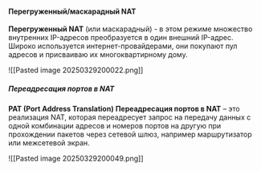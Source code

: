 #### Перегруженный/маскарадный NAT

**Перегруженный NAT** (или маскарадный) - в этом режиме множество внутренних IP-адресов преобразуется в один внешний IP-адрес. Широко используется интернет-провайдерами, они покупают пул адресов и присваиваю их многоквартирному дому. 

![[Pasted image 20250329200022.png]]
##### Переадресация портов в NAT
**PAT (Port Address Translation)** **Переадресация портов в NAT** – это реализация NAT, которая переадресует запрос на передачу данных с одной комбинации адресов и номеров портов на другую при прохождении пакетов через сетевой шлюз, например маршрутизатор или межсетевой экран.

![[Pasted image 20250329200049.png]]
